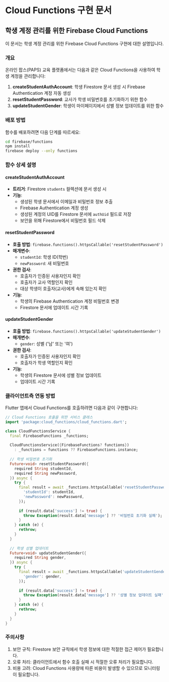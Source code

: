 # Cloud Functions 구현 문서

## 학생 계정 관리를 위한 Firebase Cloud Functions

이 문서는 학생 계정 관리를 위한 Firebase Cloud Functions 구현에 대한 설명입니다.

### 개요

온라인 팝스(PAPS) 교육 플랫폼에서는 다음과 같은 Cloud Functions을 사용하여 학생 계정을 관리합니다:

1. **createStudentAuthAccount**: 학생 Firestore 문서 생성 시 Firebase Authentication 계정 자동 생성
2. **resetStudentPassword**: 교사가 학생 비밀번호를 초기화하기 위한 함수
3. **updateStudentGender**: 학생이 마이페이지에서 성별 정보 업데이트를 위한 함수

### 배포 방법

함수를 배포하려면 다음 단계를 따르세요:

```bash
cd firebase/functions
npm install
firebase deploy --only functions
```

### 함수 상세 설명

#### createStudentAuthAccount

- **트리거**: Firestore `students` 컬렉션에 문서 생성 시
- **기능**: 
  - 생성된 학생 문서에서 이메일과 비밀번호 정보 추출
  - Firebase Authentication 계정 생성
  - 생성된 계정의 UID를 Firestore 문서에 `authUid` 필드로 저장
  - 보안을 위해 Firestore에서 비밀번호 필드 삭제

#### resetStudentPassword

- **호출 방법**: `firebase.functions().httpsCallable('resetStudentPassword')`
- **매개변수**: 
  - `studentId`: 학생 ID(학번)
  - `newPassword`: 새 비밀번호
- **권한 검사**:
  - 호출자가 인증된 사용자인지 확인
  - 호출자가 교사 역할인지 확인
  - 대상 학생이 호출자(교사)에게 속해 있는지 확인
- **기능**:
  - 학생의 Firebase Authentication 계정 비밀번호 변경
  - Firestore 문서에 업데이트 시간 기록

#### updateStudentGender

- **호출 방법**: `firebase.functions().httpsCallable('updateStudentGender')`
- **매개변수**:
  - `gender`: 성별 ('남' 또는 '여')
- **권한 검사**:
  - 호출자가 인증된 사용자인지 확인
  - 호출자가 학생 역할인지 확인
- **기능**:
  - 학생의 Firestore 문서에 성별 정보 업데이트
  - 업데이트 시간 기록

### 클라이언트측 연동 방법

Flutter 앱에서 Cloud Functions를 호출하려면 다음과 같이 구현합니다:

```dart
// Cloud Functions 호출을 위한 서비스 클래스
import 'package:cloud_functions/cloud_functions.dart';

class CloudFunctionsService {
  final FirebaseFunctions _functions;
  
  CloudFunctionsService({FirebaseFunctions? functions}) 
    : _functions = functions ?? FirebaseFunctions.instance;
  
  // 학생 비밀번호 초기화
  Future<void> resetStudentPassword({
    required String studentId,
    required String newPassword,
  }) async {
    try {
      final result = await _functions.httpsCallable('resetStudentPassword').call({
        'studentId': studentId,
        'newPassword': newPassword,
      });
      
      if (result.data['success'] != true) {
        throw Exception(result.data['message'] ?? '비밀번호 초기화 실패');
      }
    } catch (e) {
      rethrow;
    }
  }
  
  // 학생 성별 업데이트
  Future<void> updateStudentGender({
    required String gender,
  }) async {
    try {
      final result = await _functions.httpsCallable('updateStudentGender').call({
        'gender': gender,
      });
      
      if (result.data['success'] != true) {
        throw Exception(result.data['message'] ?? '성별 정보 업데이트 실패');
      }
    } catch (e) {
      rethrow;
    }
  }
}
```

### 주의사항

1. 보안 규칙: Firestore 보안 규칙에서 학생 정보에 대한 적절한 접근 제어가 필요합니다.
2. 오류 처리: 클라이언트에서 함수 호출 실패 시 적절한 오류 처리가 필요합니다.
3. 비용 고려: Cloud Functions 사용량에 따른 비용이 발생할 수 있으므로 모니터링이 필요합니다.
